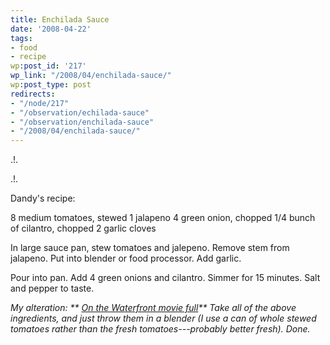 ```yaml
---
title: Enchilada Sauce
date: '2008-04-22'
tags:
- food
- recipe
wp:post_id: '217'
wp_link: "/2008/04/enchilada-sauce/"
wp:post_type: post
redirects:
- "/node/217"
- "/observation/echilada-sauce"
- "/observation/enchilada-sauce"
- "/2008/04/enchilada-sauce/"
---
```


.!.

.!.

Dandy's recipe:

8 medium tomatoes, stewed
1 jalapeno
4 green onion, chopped
1/4 bunch of cilantro, chopped
2 garlic cloves

In large sauce pan, stew tomatoes and jalepeno.
Remove stem from jalapeno.
Put into blender or food processor.
Add garlic.

Pour into pan.
Add 4 green onions and cilantro.
Simmer for 15 minutes.
Salt and pepper to taste.

_My alteration:
** [On the Waterfront movie full](http://time-travel.com/?on_the_waterfront)**
Take all of the above ingredients, and just throw them in a blender (I use a can of whole stewed tomatoes rather than the fresh tomatoes---probably better fresh). Done._
